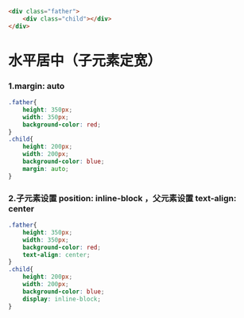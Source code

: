 ```html
<div class="father">
	<div class="child"></div>
</div>
```
# 水平居中（子元素定宽）

### 1.margin: auto
```css
.father{
	height: 350px;
	width: 350px;
	background-color: red;
}
.child{
	height: 200px;
	width: 200px;
	background-color: blue;
	margin: auto;
}
```

### 2.子元素设置 position: inline-block ，父元素设置 text-align: center
```css
.father{
	height: 350px;
	width: 350px;
	background-color: red;
	text-align: center;
}
.child{
	height: 200px;
	width: 200px;
	background-color: blue;
	display: inline-block;
}
```
